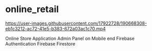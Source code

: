 # online_retail




https://user-images.githubusercontent.com/17922728/190668308-eb1c3212-ac72-41e5-b383-672a03ac1c70.mp4



Online Store Application
Admin Panel on Mobile end
Firebase Authentication
Firebase Firestore

